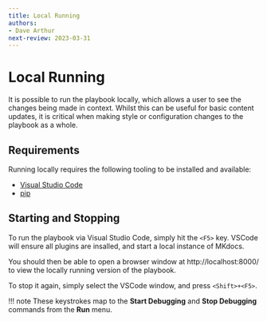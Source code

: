 ```yaml
---
title: Local Running
authors: 
- Dave Arthur 
next-review: 2023-03-31
---
```


# Local Running

It is possible to run the playbook locally, which allows a user to see the changes being made in context. Whilst this can be useful for basic content updates, it is critical when making style or configuration changes to the playbook as a whole.

## Requirements

Running locally requires the following tooling to be installed and available:

- [Visual Studio Code](https://code.visualstudio.com/)
- [pip](https://pypi.org/project/pip/)


## Starting and Stopping

To run the playbook via Visual Studio Code, simply hit the `<F5>` key. VSCode will ensure all plugins are insalled, and start a local instance of MKdocs.

You should then be able to open a browser window at http://localhost:8000/ to view the locally running version of the playbook.

To stop it again, simply select the VSCode window, and press `<Shift>+<F5>`.

!!! note
    These keystrokes map to the **Start Debugging** and **Stop Debugging** commands from the **Run** menu.

